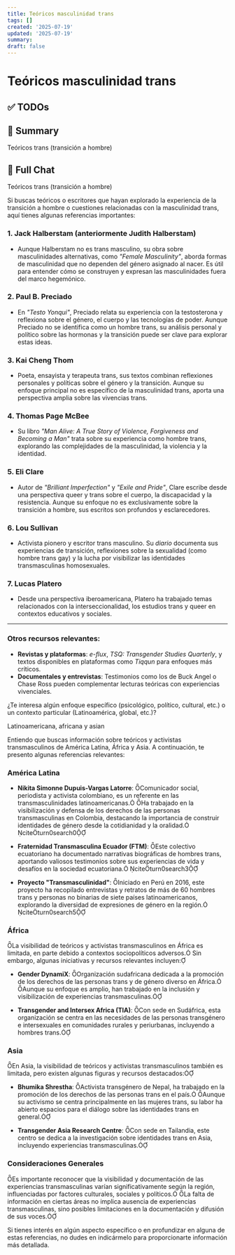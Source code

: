 ```yaml
---
title: Teóricos masculinidad trans
tags: []
created: '2025-07-19'
updated: '2025-07-19'
summary:
draft: false
---
```


# Teóricos masculinidad trans

## ✅ TODOs


## 📌 Summary
Teóricos trans (transición a hombre)

## 🧠 Full Chat


Teóricos trans (transición a hombre)



Si buscas teóricos o escritores que hayan explorado la experiencia de la transición a hombre o cuestiones relacionadas con la masculinidad trans, aquí tienes algunas referencias importantes:

### 1. **Jack Halberstam (anteriormente Judith Halberstam)**  
   - Aunque Halberstam no es trans masculino, su obra sobre masculinidades alternativas, como *"Female Masculinity"*, aborda formas de masculinidad que no dependen del género asignado al nacer. Es útil para entender cómo se construyen y expresan las masculinidades fuera del marco hegemónico.

### 2. **Paul B. Preciado**  
   - En *"Testo Yonqui"*, Preciado relata su experiencia con la testosterona y reflexiona sobre el género, el cuerpo y las tecnologías de poder. Aunque Preciado no se identifica como un hombre trans, su análisis personal y político sobre las hormonas y la transición puede ser clave para explorar estas ideas.

### 3. **Kai Cheng Thom**  
   - Poeta, ensayista y terapeuta trans, sus textos combinan reflexiones personales y políticas sobre el género y la transición. Aunque su enfoque principal no es específico de la masculinidad trans, aporta una perspectiva amplia sobre las vivencias trans.

### 4. **Thomas Page McBee**  
   - Su libro *"Man Alive: A True Story of Violence, Forgiveness and Becoming a Man"* trata sobre su experiencia como hombre trans, explorando las complejidades de la masculinidad, la violencia y la identidad.

### 5. **Eli Clare**  
   - Autor de *"Brilliant Imperfection"* y *"Exile and Pride"*, Clare escribe desde una perspectiva queer y trans sobre el cuerpo, la discapacidad y la resistencia. Aunque su enfoque no es exclusivamente sobre la transición a hombre, sus escritos son profundos y esclarecedores.

### 6. **Lou Sullivan**  
   - Activista pionero y escritor trans masculino. Su *diario* documenta sus experiencias de transición, reflexiones sobre la sexualidad (como hombre trans gay) y la lucha por visibilizar las identidades transmasculinas homosexuales.

### 7. **Lucas Platero**  
   - Desde una perspectiva iberoamericana, Platero ha trabajado temas relacionados con la interseccionalidad, los estudios trans y queer en contextos educativos y sociales.

---

### Otros recursos relevantes:
- **Revistas y plataformas**: *e-flux*, *TSQ: Transgender Studies Quarterly*, y textos disponibles en plataformas como *Tiqqun* para enfoques más críticos.
- **Documentales y entrevistas**: Testimonios como los de Buck Angel o Chase Ross pueden complementar lecturas teóricas con experiencias vivenciales.

¿Te interesa algún enfoque específico (psicológico, político, cultural, etc.) o un contexto particular (Latinoamérica, global, etc.)?

Latinoamericana, africana y asian 

Entiendo que buscas información sobre teóricos y activistas transmasculinos de América Latina, África y Asia. A continuación, te presento algunas referencias relevantes:

### América Latina

- **Nikita Simonne Dupuis-Vargas Latorre**: Comunicador social, periodista y activista colombiano, es un referente en las transmasculinidades latinoamericanas. Ha trabajado en la visibilización y defensa de los derechos de las personas transmasculinas en Colombia, destacando la importancia de construir identidades de género desde la cotidianidad y la oralidad. citeturn0search0

- **Fraternidad Transmasculina Ecuador (FTM)**: Este colectivo ecuatoriano ha documentado narrativas biográficas de hombres trans, aportando valiosos testimonios sobre sus experiencias de vida y desafíos en la sociedad ecuatoriana. citeturn0search3

- **Proyecto "Transmasculinidad"**: Iniciado en Perú en 2016, este proyecto ha recopilado entrevistas y retratos de más de 60 hombres trans y personas no binarias de siete países latinoamericanos, explorando la diversidad de expresiones de género en la región. citeturn0search5

### África

La visibilidad de teóricos y activistas transmasculinos en África es limitada, en parte debido a contextos sociopolíticos adversos. Sin embargo, algunas iniciativas y recursos relevantes incluyen:

- **Gender DynamiX**: Organización sudafricana dedicada a la promoción de los derechos de las personas trans y de género diverso en África. Aunque su enfoque es amplio, han trabajado en la inclusión y visibilización de experiencias transmasculinas.

- **Transgender and Intersex Africa (TIA)**: Con sede en Sudáfrica, esta organización se centra en las necesidades de las personas transgénero e intersexuales en comunidades rurales y periurbanas, incluyendo a hombres trans.

### Asia

En Asia, la visibilidad de teóricos y activistas transmasculinos también es limitada, pero existen algunas figuras y recursos destacados:

- **Bhumika Shrestha**: Activista transgénero de Nepal, ha trabajado en la promoción de los derechos de las personas trans en el país. Aunque su activismo se centra principalmente en las mujeres trans, su labor ha abierto espacios para el diálogo sobre las identidades trans en general.

- **Transgender Asia Research Centre**: Con sede en Tailandia, este centro se dedica a la investigación sobre identidades trans en Asia, incluyendo experiencias transmasculinas.

### Consideraciones Generales

Es importante reconocer que la visibilidad y documentación de las experiencias transmasculinas varían significativamente según la región, influenciadas por factores culturales, sociales y políticos. La falta de información en ciertas áreas no implica ausencia de experiencias transmasculinas, sino posibles limitaciones en la documentación y difusión de sus voces.

Si tienes interés en algún aspecto específico o en profundizar en alguna de estas referencias, no dudes en indicármelo para proporcionarte información más detallada.